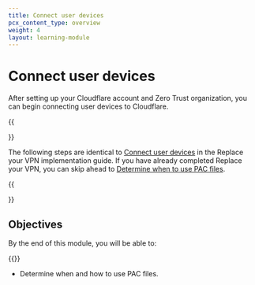 ```yaml
---
title: Connect user devices
pcx_content_type: overview
weight: 4
layout: learning-module
---
```


# Connect user devices

After setting up your Cloudflare account and Zero Trust organization, you can begin connecting user devices to Cloudflare.

{{<Aside type="note">}}

The following steps are identical to [Connect user devices](/learning-paths/replace-vpn/connect-devices/) in the Replace your VPN implementation guide. If you have already completed Replace your VPN, you can skip ahead to [Determine when to use PAC files](/learning-paths/secure-internet-traffic/configure-device-agent/pac-files/).

{{</Aside>}}

## Objectives

By the end of this module, you will be able to:

{{<render file="zero-trust/_connect-devices-objectives.md">}}

- Determine when and how to use PAC files.
